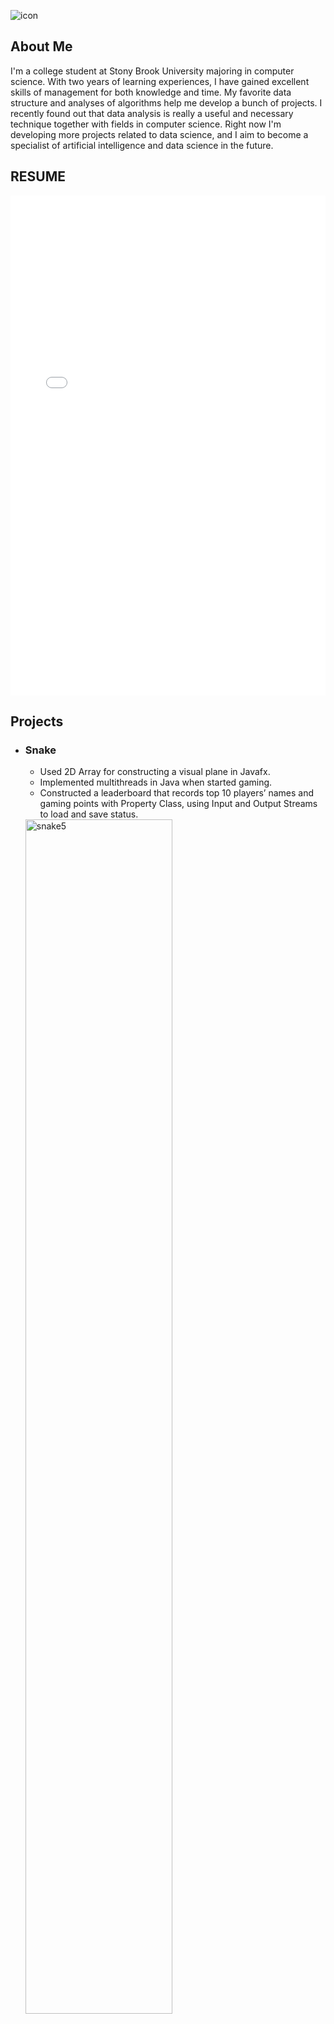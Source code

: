 <img src="self.jpg"
     alt="icon" />
## About Me

I'm a college student at Stony Brook University majoring in computer science. With two years of learning experiences, I have gained excellent skills of management for both knowledge and time. My favorite data structure and analyses of algorithms help me develop a bunch of projects. I recently found out that data analysis is really a useful and necessary technique together with fields in computer science. Right now I'm developing more projects related to data science, and I aim to become a specialist of artificial intelligence and data science in the future.

## RESUME
<embed src="Ziming_Resume.pdf" width="100%" height="800px" type="application/pdf">

## Projects
* ### Snake
     * Used 2D Array for constructing a visual plane in Javafx.
     * Implemented multithreads in Java when started gaming.
     * Constructed a leaderboard that records top 10 players’ names and gaming points with Property Class, using Input and Output Streams to load and save status.
     <img src="Snake5.png" alt="snake5" width="70%">
     <img src="Snake3.png" alt="snake3" width="70%">
     <img src="Snake2.png" alt="snake2" width="70%">
     <img src="Snake4.png" alt="snake4" width="70%">
* ### Digital Clock
     * Assembled electrical components in chips.
     * Used C programming to simulate algorithms of clock lights patterns.
     <img src="Snake6.jpg" alt="snake6" width="70%">
     <img src="Snake7.jpg" alt="snake7" width="70%">



### Markdown

Markdown is a lightweight and easy-to-use syntax for styling your writing. It includes conventions for

```markdown
Syntax highlighted code block

# Header 1
## Header 2
### Header 3

- Bulleted
- List

1. Numbered
2. List

**Bold** and _Italic_ and `Code` text

[Link](url) and ![Image](src)
```

For more details see [GitHub Flavored Markdown](https://guides.github.com/features/mastering-markdown/).

### Jekyll Themes

Your Pages site will use the layout and styles from the Jekyll theme you have selected in your [repository settings](https://github.com/zimingli1/zimingli1.github.io/settings). The name of this theme is saved in the Jekyll `_config.yml` configuration file.

### Support or Contact

Having trouble with Pages? Check out our [documentation](https://docs.github.com/categories/github-pages-basics/) or [contact support](https://github.com/contact) and we’ll help you sort it out.
